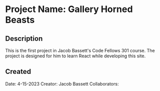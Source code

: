 # Project Name: Gallery Horned Beasts

## Description
This is the first project in Jacob Bassett's Code Fellows 301 course. The project is designed for him to learn React while developing this site.


## Created
Date: 4-15-2023
Creator: Jacob Bassett
Collaborators: 

